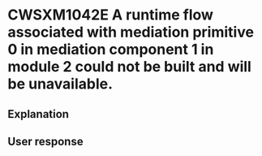 # CWSXM1042E A runtime flow associated with mediation primitive 0 in mediation component 1 in module 2 could not be built and will be unavailable.

## Explanation

## User response